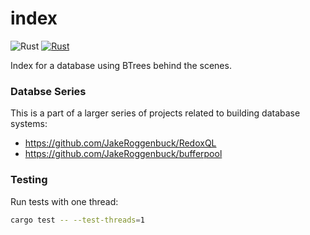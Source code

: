 # index

![Rust](https://img.shields.io/badge/Rust-1A5D8A?style=for-the-badge&logo=rust&logoColor=white)
[![Rust](https://img.shields.io/github/actions/workflow/status/jakeroggenbuck/index/rust.yml?branch=main&style=for-the-badge)](https://github.com/JakeRoggenbuck/index/actions)

Index for a database using BTrees behind the scenes.

### Databse Series

This is a part of a larger series of projects related to building database systems:

- https://github.com/JakeRoggenbuck/RedoxQL
- https://github.com/JakeRoggenbuck/bufferpool

### Testing

Run tests with one thread:

```sh
cargo test -- --test-threads=1
```
